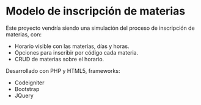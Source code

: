 # Modelo de inscripción de materias

Este proyecto vendría siendo una simulación del proceso de inscripción de materias, con:

* Horario visible con las materias, días y horas.
* Opciones para inscribir por código cada materia.
* CRUD de materias sobre el horario.

Desarrollado con PHP y HTML5, frameworks:
* Codeigniter
* Bootstrap
* JQuery
